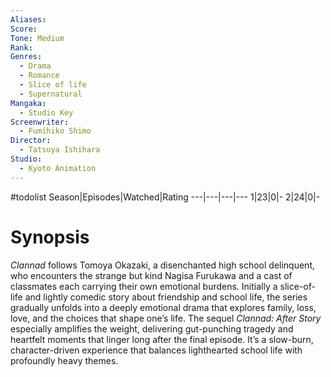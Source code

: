 ```yaml
---
Aliases:
Score:
Tone: Medium
Rank:
Genres:
  - Drama
  - Romance
  - Slice of life
  - Supernatural
Mangaka:
  - Studio Key
Screenwriter:
  - Fumihiko Shimo
Director:
  - Tatsuya Ishihara
Studio:
  - Kyoto Animation
---
```

#todolist
Season|Episodes|Watched|Rating
---|---|---|---
1|23|0|-
2|24|0|-

# Synopsis
_Clannad_ follows Tomoya Okazaki, a disenchanted high school delinquent, who encounters the strange but kind Nagisa Furukawa and a cast of classmates each carrying their own emotional burdens. Initially a slice-of-life and lightly comedic story about friendship and school life, the series gradually unfolds into a deeply emotional drama that explores family, loss, love, and the choices that shape one’s life. The sequel _Clannad: After Story_ especially amplifies the weight, delivering gut-punching tragedy and heartfelt moments that linger long after the final episode. It’s a slow-burn, character-driven experience that balances lighthearted school life with profoundly heavy themes.